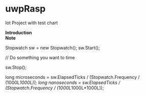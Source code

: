 # uwpRasp
Iot Project with test chart

<b>Introduction</b>
<br>
<b>Note</b>

Stopwatch sw = new Stopwatch();
sw.Start();

// Do something you want to time

sw.Stop();

long microseconds = sw.ElapsedTicks / (Stopwatch.Frequency / (1000L*1000L));
long nanoseconds = sw.ElapsedTicks / (Stopwatch.Frequency / (1000L*1000L*1000L));
